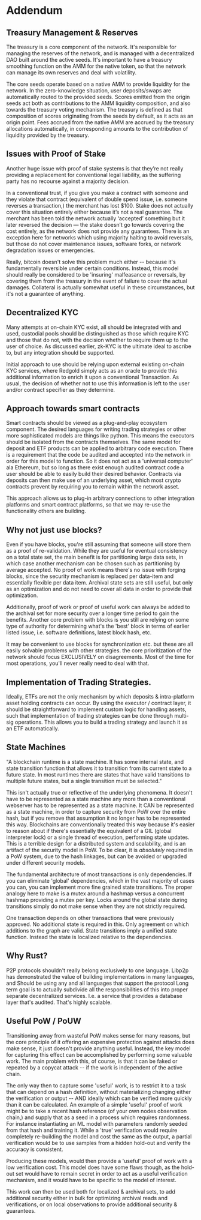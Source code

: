 # Addendum

## Treasury Management & Reserves

The treasury is a core component of the network. It's responsible for managing the reserves of the network, 
and is managed with a decentralized DAO built around the active seeds. It's important to have a treasury smoothing 
function on the AMM for the native token, so that the network can manage its own reserves and deal with volatility. 

The core seeds operate based on a native AMM to provide liquidity for the network. In the zero-knowledge situation, 
user deposits/swaps are automatically routed to the provided seeds. Scores emitted from the origin seeds act both 
as contributions to the AMM liquidity composition, and also towards the treasury voting mechanism. The treasury is 
defined as that composition of scores originating from the seeds by default, as it acts as an origin point. Fees 
accrued from the native AMM are accrued by the treasury allocations automatically, in corresponding amounts to 
the contribution of liquidity provided by the treasury.

## Issues with Proof of Stake

Another huge issue with proof of stake systems is that they’re not really providing a replacement for 
conventional legal liability, as the suffering party has no recourse against a majority decision.

In a conventional trust, if you give you make a contract with someone and 
they violate that contract (equivalent of double spend issue, i.e. someone reverses a transaction,) 
the merchant has lost $100. Stake does not actually cover this situation entirely either because it’s
not a real guarantee. The merchant has been told the network actually ‘accepted’ something but it later 
reversed the decision — the stake doesn’t go towards covering the cost entirely, as the network does not 
provide any guarantees. There is an exception here for networks which using majority halting to avoid 
reversals, but those do not cover maintenance issues, software forks, or network degradation issues 
or emergencies.

Really, bitcoin doesn't solve this problem much either -- because it's fundamentally reversible under 
certain conditions. Instead, this model should really be considered to be 'insuring' malfeasance or reversals, by 
covering them from the treasury in the event of failure to cover the actual damages. Collateral is actually 
somewhat useful in these circumstances, but it's not a guarantee of anything.

## Decentralized KYC 

Many attempts at on-chain KYC exist, all should be integrated with and used, custodial pools should be distinguished 
as those which require KYC and those that do not, with the decision whether to require them up to the user of 
choice. As discussed earlier, zk-KYC is the ultimate ideal to ascribe to, but any integration should be supported. 

Initial approach to use should be relying upon external existing on-chain KYC services, where Redgold simply acts as 
an oracle to provide this additional information to enrich it upon a conventional Transaction. As usual, the 
decision of whether not to use this information is left to the user and/or contract specifier as they determine.

## Approach towards smart contracts

Smart contracts should be viewed as a plug-and-play ecosystem component. The desired languages for writing trading 
strategies or other more sophisticated models are things like python. This means the executors should be isolated 
from the contracts themselves. The same model for deposit and ETF products can be applied to arbitrary code 
execution. There is a requirement that the code be audited and accepted into the network in order for this model 
to function. So it does not act as a 'universal computer' ala Ethereum, but so long as there exist enough audited 
contract code a user should be able to easily build their desired behavior. Contracts via deposits can then make 
use of an underlying asset, which most crypto contracts prevent by requiring you to remain within the network asset.

This approach allows us to plug-in arbitrary connections to other integration platforms and smart contract platforms, 
so that we may re-use the functionality others are building.

## Why not just use blocks?

Even if you have blocks, you're still assuming that someone will store them as a proof of re-validation. While 
they are useful for eventual consistency on a total state set, the main benefit is for partitioning large data sets, 
in which case another mechanism can be chosen such as partitioning by average accepted. 
No proof of work means there's no issue with forging blocks, since the security mechanism is replaced per data-item 
and essentially flexible per data item. Archival state sets are still useful, but only as an optimization and do 
not need to cover all data in order to provide that optimization.

Additionally, proof of work or proof of useful work can always be added to the archival set for more security over a 
longer time period to gain the benefits. Another core problem with blocks is you still are relying on some type of 
authority for determining what's the 'best' block in terms of earlier listed issue, i.e. software definitions, latest 
block hash, etc.

It may be convenient to use blocks for synchronization etc. but these are all easily solvable 
problems with other strategies. the core prioritization of the network should focus EXCLUSIVELY on 
disagreements. Most of the time for most operations, you'll never really need to deal with that.

## Implementation of Trading Strategies.

Ideally, ETFs are not the only mechanism by which deposits & intra-platform asset holding contracts can occur. 
By using the executor / contract layer, it should be straightforward to implement custom logic for handling assets, 
such that implementation of trading strategies can be done through multi-sig operations. This allows you to build a 
trading strategy and launch it as an ETF automatically. 

## State Machines 

"A blockchain runtime is a state machine. It has some internal state, and state transition function 
that allows it to transition from its current state to a future state. In most runtimes there
are states that have valid transitions to multiple future states, but a single transition must be selected."

This isn't actually true or reflective of the underlying phenomena. It doesn't have to be represented as a state 
machine any more than a conventional webserver has to be represented as a state machine. It CAN be represented as a 
state machine, in order to capture security from PoW over the entire hash, but if you remove that assumption it 
no longer has to be represented this way. Blockchains are conventionally treated this way because it's easier to 
reason about if there's essentially the equivalent of a GIL (global interpreter lock) or a single thread of execution, 
performing state updates. This is a terrible design for a distributed system and scalability, and is an artifact of 
the security model in PoW. To be clear, it is *absolutely* required in a PoW system, due to the hash linkages, but 
can be avoided or upgraded under different security models.

The fundamental architecture of most transactions is only dependencies. If you can eliminate 'global' dependencies, 
which in the vast majority of cases you can, you can implement more fine grained state transitions. The proper 
analogy here to make is a mutex around a hashmap versus a concurrent hashmap providing a mutex per key. Locks around 
the global state during transitions simply do not make sense when they are not strictly required.

One transaction depends on other transactions that were previously approved. 
No additional state is required in this. Only agreement on which additions to the graph are valid. 
State transitions imply a unified state function. Instead the state is localized relative to the dependencies.


## Why Rust?

P2P protocols shouldn't really belong exclusively to one language. Libp2p has demonstrated the value of building 
implementations in many languages, and 
Should be using any and all languages that support the protocol
Long term goal is to actually subdivide all the responsibilities of this into proper separate
decentralized services. I.e. a service that provides a database layer that's audited.
That's highly scalable.

## Useful PoW / PoUW

Transitioning away from wasteful PoW makes sense for many reasons, but the core principle of it offering an 
expensive protection against attacks does make sense, it just doesn't provide anything useful. Instead, the key 
model for capturing this effect can be accomplished by performing some valuable work. The main problem with this, 
of course, is that it can be faked or repeated by a copycat attack -- if the work is independent of the active chain. 

The only way then to capture some 'useful' work, is to restrict it to a task that can depend on a hash definition, 
without materializing changing either the verification or output -- AND ideally which can be verified more quickly than 
it can be calculated. An example of a simple 'useful' proof of work might be to take a recent hash reference (of 
your own nodes observation chain,) and supply that as a seed in a process which requires randomness. For instance 
instantiating an ML model with parameters randomly seeded from that hash and training it. While a 'true' verification 
would require completely re-building the model and cost the same as the output, a partial verification would be to 
use samples from a hidden hold-out and verify the accuracy is consistent.

Producing these models, would then provide a 'useful' proof of work with a low verification cost. This model does 
have some flaws though, as the hold-out set would have to remain secret in order to act as a useful verification 
mechanism, and it would have to be specific to the model of interest.

This work can then be used both for localized & archival sets, to add additional security either in bulk for 
optimizing archival reads and verifications, or on local observations to provide additional security & guarantees.
